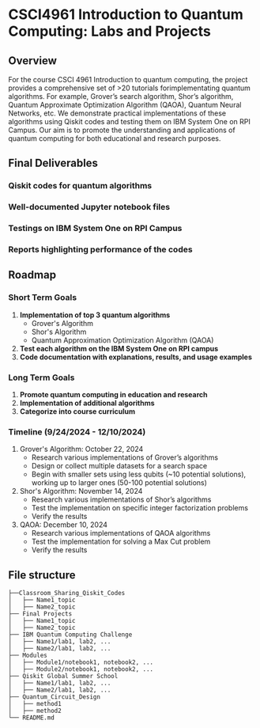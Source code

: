 # CSCI4961 Introduction to Quantum Computing: Labs and Projects

## Overview

For the course CSCI 4961 Introduction to quantum computing, the project provides a comprehensive set of >20 tutorials forimplementating quantum algorithms. For example, Grover’s search algorithm, Shor’s algorithm, Quantum Approximate Optimization Algorithm (QAOA), Quantum Neural Networks, etc. We demonstrate practical implementations of these algorithms using Qiskit codes and testing them on IBM System One on RPI Campus. Our aim is to promote the understanding and applications of quantum computing for both educational and research purposes.

## Final Deliverables

### Qiskit codes for quantum algorithms 
### Well-documented Jupyter notebook files
### Testings on IBM System One on RPI Campus
### Reports highlighting performance of the codes


## Roadmap

### Short Term Goals 

1. **Implementation of top 3 quantum algorithms**
    - Grover's Algorithm
    - Shor's Algorithm
    - Quantum Approximation Optimization Algorithm (QAOA)
2. **Test each algorithm on the IBM System One on RPI campus**
3. **Code documentation with explanations, results, and usage examples**

### Long Term Goals

1. **Promote quantum computing in education and research**
2. **Implementation of additional algorithms**
3. **Categorize into course curriculum**

### Timeline (9/24/2024 - 12/10/2024)

1. Grover's Algorithm: October 22, 2024
    - Research various implementations of Grover’s algorithms
    - Design or collect multiple datasets for a search space
    - Begin with smaller sets using less qubits (~10 potential solutions), working up to larger ones (50-100 potential solutions)
2. Shor's Algorithm: November 14, 2024
    - Research various implementations of Shor’s algorithms
    - Test the implementation on specific integer factorization problems
    - Verify the results
3. QAOA: December 10, 2024
    - Research various implementations of QAOA algorithms
    - Test the implementation for solving a Max Cut problem
    - Verify the results


## File structure

```
├──Classroom_Sharing_Qiskit_Codes
│   ├── Name1_topic
│   ├── Name2_topic
├── Final Projects
│   ├── Name1_topic
│   ├── Name2_topic
├── IBM Quantum Computing Challenge
│   ├── Name1/lab1, lab2, ...
│   ├── Name2/lab1, lab2, ...
├── Modules
│   ├── Module1/notebook1, notebook2, ...
│   ├── Module2/notebook1, notebook2, ...
├── Qiskit Global Summer School
│   ├── Name1/lab1, lab2, ...
│   ├── Name2/lab1, lab2, ...
├── Quantum_Circuit_Design
│   ├── method1
│   ├── method2
└── README.md
```  
